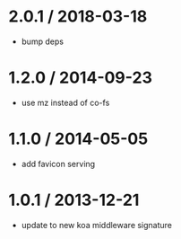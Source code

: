 
2.0.1 / 2018-03-18
==================

 * bump deps

1.2.0 / 2014-09-23
==================

 * use mz instead of co-fs

1.1.0 / 2014-05-05
==================

 * add favicon serving

1.0.1 / 2013-12-21
==================

 * update to new koa middleware signature
